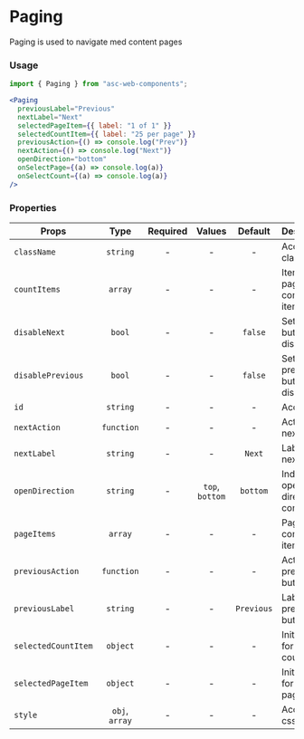 # Paging

Paging is used to navigate med content pages

### Usage

```js
import { Paging } from "asc-web-components";
```

```jsx
<Paging
  previousLabel="Previous"
  nextLabel="Next"
  selectedPageItem={{ label: "1 of 1" }}
  selectedCountItem={{ label: "25 per page" }}
  previousAction={() => console.log("Prev")}
  nextAction={() => console.log("Next")}
  openDirection="bottom"
  onSelectPage={(a) => console.log(a)}
  onSelectCount={(a) => console.log(a)}
/>
```

### Properties

| Props               |      Type      | Required |     Values      |  Default   | Description                              |
| ------------------- | :------------: | :------: | :-------------: | :--------: | ---------------------------------------- |
| `className`         |    `string`    |    -     |        -        |     -      | Accepts class                            |
| `countItems`        |    `array`     |    -     |        -        |     -      | Items per page combo box items           |
| `disableNext`       |     `bool`     |    -     |        -        |  `false`   | Set next button disabled                 |
| `disablePrevious`   |     `bool`     |    -     |        -        |  `false`   | Set previous button disabled             |
| `id`                |    `string`    |    -     |        -        |     -      | Accepts id                               |
| `nextAction`        |   `function`   |    -     |        -        |     -      | Action for next button                   |
| `nextLabel`         |    `string`    |    -     |        -        |   `Next`   | Label for next button                    |
| `openDirection`     |    `string`    |    -     | `top`, `bottom` |  `bottom`  | Indicates opening direction of combo box |
| `pageItems`         |    `array`     |    -     |        -        |     -      | Paging combo box items                   |
| `previousAction`    |   `function`   |    -     |        -        |     -      | Action for previous button               |
| `previousLabel`     |    `string`    |    -     |        -        | `Previous` | Label for previous button                |
| `selectedCountItem` |    `object`    |    -     |        -        |     -      | Initial value for countItems             |
| `selectedPageItem`  |    `object`    |    -     |        -        |     -      | Initial value for pageItems              |
| `style`             | `obj`, `array` |    -     |        -        |     -      | Accepts css style                        |
